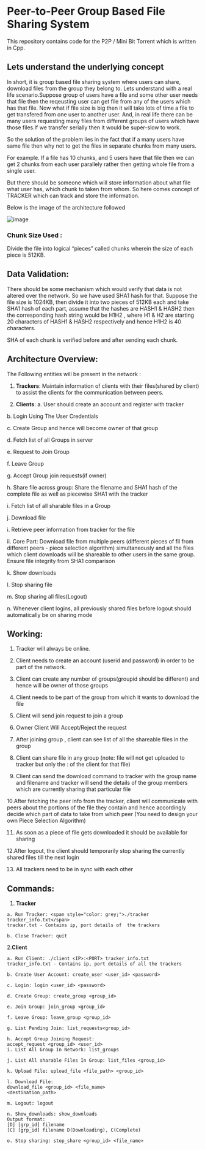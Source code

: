 # Peer-to-Peer Group Based File Sharing System

This repository contains code for the P2P /  Mini Bit Torrent which is written in Cpp.

## Lets understand the underlying concept

In short, it is group based file sharing system where users can share, download files from the group they belong to.
Lets understand with a real life scenario.Suppose group of users have a file and some other user needs that file then the reqeusting user can get file
from any of the users which has that file. Now what if file size is big then it will take lots of time a file to get transfered from one user to another user.
And, in real life there can be many users requesting many files from different groups of users which have those files.If we transfer serially then it would be super-slow to work.

So the solution of the problem lies in the fact that if a many users have same file then why not to get the files in separate chunks from many users.

For example.
If a file has 10 chunks, and 5 users have that file then we can get 2 chunks from each user parallely rather then getting whole file from a single user.

But there should be someone which will store information about what file what user has, which chunk to taken from whom. So here comes concept of TRACKER which can track and store the information.

Below is the image of the architecture followed

![image](https://github.com/hsahuja111/MiniBitTorrent-GroupP2P/assets/43888676/f770a49c-89ea-4358-a085-2cad5765fdf1)


### Chunk Size Used :

Divide the file into logical “pieces” called chunks wherein the size of each piece is 512KB.

## Data Validation:

There should be some mechanism which would verify that data is not altered over the network.
So we have used SHA1 hash for that. Suppose the file size is 1024KB, then divide it into two pieces of 512KB each and take SHA1 hash of each part, assume that the hashes are HASH1 & HASH2 then the corresponding hash string would be H1H2 , where H1 & H2 are starting 20
characters of HASH1 & HASH2 respectively and hence H1H2 is 40 characters.

SHA of each chunk is verified before and after sending each chunk.

## Architecture Overview:

The Following entities will be present in the network :
1. **Trackers**:
  Maintain information of clients with their files(shared by client) to assist the
  clients for the communication between peers.

2. **Clients**:
  a. User should create an account and register with tracker
  
  b. Login Using The User Credentials
  
  c. Create Group and hence will become owner of that group
  
  d. Fetch list of all Groups in server
  
  e. Request to Join Group
  
  f. Leave Group
  
  g. Accept Group join requests(if owner)
  
  h. Share file across group: Share the filename and SHA1 hash of the
  complete file as well as piecewise SHA1 with the tracker
  
  i. Fetch list of all sharable files in a Group
  
  j. Download file
  
  i. Retrieve peer information from tracker for the file
  
  ii. Core Part: Download file from multiple peers (different pieces of fil  from different peers - piece selection algorithm) simultaneously and all the files which client downloads will be shareable to other users in the same group. Ensure file integrity from SHA1 comparison
  
  k. Show downloads
  
  l. Stop sharing file
  
  m. Stop sharing all files(Logout)
  
  n. Whenever client logins, all previously shared files before logout should
  automatically be on sharing mode


## Working:

  1. Tracker will always be online.
  
  2. Client needs to create an account (userid and password) in order to be part of
  the network.
  
  3. Client can create any number of groups(groupid should be different) and hence
  will be owner of those groups
  
  4. Client needs to be part of the group from which it wants to download the file
  
  5. Client will send join request to join a group
  
  6. Owner Client Will Accept/Reject the request
  
  7. After joining group , client can see list of all the shareable files in the group
  
  8. Client can share file in any group (note: file will not get uploaded to tracker but
  only the <ip>:<port> of the client for that file)
  
  9. Client can send the download command to tracker with the group name and
  filename and tracker will send the details of the group members which are
  currently sharing that particular file
  
  10.After fetching the peer info from the tracker, client will communicate with peers
  about the portions of the file they contain and hence accordingly decide which
  part of data to take from which peer (You need to design your own Piece
  Selection Algorithm)
  
  11. As soon as a piece of file gets downloaded it should be available for sharing
  
  12.After logout, the client should temporarily stop sharing the currently shared files
  till the next login
  
  13. All trackers need to be in sync with each other


## Commands:
  1. **Tracker**
  
    a. Run Tracker: <span style="color: grey;">./tracker tracker_info.txt</span>
    tracker.txt - Contains ip, port details of  the trackers
    
    b. Close Tracker: quit
    
  2.**Client**
  
    a. Run Client: ./client <IP>:<PORT> tracker_info.txt
    tracker_info.txt - Contains ip, port details of all the trackers 
    
    b. Create User Account: create_user <user_id> <password>
    
    c. Login: login <user_id> <password>
    
    d. Create Group: create_group <group_id>
    
    e. Join Group: join_group <group_id>
    
    f. Leave Group: leave_group <group_id>
    
    g. List Pending Join: list_requests<group_id>
    
    h. Accept Group Joining Request:
    accept_request <group_id> <user_id>
    i. List All Group In Network: list_groups
    
    j. List All sharable Files In Group: list_files <group_id>
    
    k. Upload File: upload_file <file_path> <group_id>
    
    l. Download File:
    download_file <group_id> <file_name>
    <destination_path>
    
    m. Logout: logout
    
    n. Show_downloads: show_downloads
    Output format:
    [D] [grp_id] filename
    [C] [grp_id] filename D(Downloading), C(Complete)
    
    o. Stop sharing: stop_share <group_id> <file_name>





